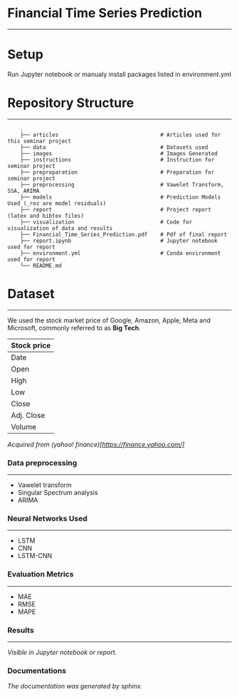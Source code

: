 # Financial Time Series Prediction
---

# Setup

Run Jupyter notebook or manualy install packages listed in environment.yml

# Repository Structure
---
```
    .
    ├── articles                                # Articles used for this seminar project
    ├── data                                    # Datasets used
    ├── images                                  # Images Generated
    ├── instructions                            # Instruction for seminar project
    ├── prepreparation                          # Preparation for seminar project
    ├── preprocessing                           # Vawelet Transform, SSA, ARIMA
    ├── models                                  # Prediction Models Used (_rez are model residuals)
    ├── report                                  # Project report (latex and bibtex files)
    ├── visualization                           # Code for visualization of data and results
    ├── Financial_Time_Series_Prediction.pdf    # Pdf of final report
    ├── report.ipynb                            # Jupyter notebook used for report
    ├── environment.yml                         # Conda environment used for report
    └── README.md
```

# Dataset
---

We used the stock market price of Google, Amazon, Apple,
Meta and Microsoft, commonly referred to as **Big Tech**.

| Stock price |
|-------------|
| Date        |
| Open        |
| High        |
| Low         |
| Close       |
| Adj. Close  |
| Volume      |

*Acquired from (yahoo! finance)[https://finance.yahoo.com/]*

### Data preprocessing
---

* Vawelet transform
* Singular Spectrum analysis
* ARIMA


### Neural Networks Used
---

* LSTM
* CNN
* LSTM-CNN

### Evaluation Metrics
---

* MAE
* RMSE
* MAPE

### Results
---

*Visible in Jupyter notebook or report.*

### Documentations

*The documentation was generated by sphinx.*
